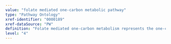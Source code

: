 ```yaml
---
value: "folate mediated one-carbon metabolic pathway"
type: "Pathway Ontology"
xref-identifier: "0000189"
xref-dataSource: "PW"
definition: "Folate mediated one-carbon metabolism represents the one-carbon transfer reactions important for de novo purine and thymidylate biosynthesis and for the remethylation of methionine in the methionine cycle and homocysteine metabolism. The methionine cycle also produces the major methyl donor for proteins, nucleic acids, lipids and other small molecules. The folate mediated one-carbon transfer and the folate cycle pathways are part of folate metabolism."
level: "4"
---
```

